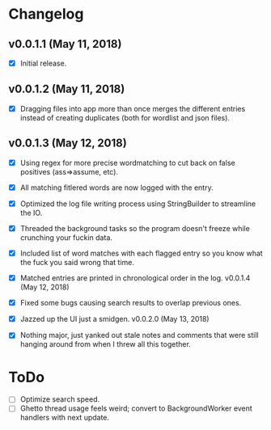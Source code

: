 # Changelog

## v0.0.1.1 (May 11, 2018)

- [x] Initial release.

## v0.0.1.2 (May 11, 2018)

- [x] Dragging files into app more than once merges the different entries instead of creating duplicates (both for wordlist and json files).

## v0.0.1.3 (May 12, 2018)

- [x] Using regex for more precise wordmatching to cut back on false positives (ass=>assume, etc).

- [x] All matching fitlered words are now logged with the entry.

- [x] Optimized the log file writing process using StringBuilder to streamline the IO.

- [x] Threaded the background tasks so the program doesn't freeze while crunching your fuckin data.

- [x] Included list of word matches with each flagged entry so you know what the fuck you said wrong that time.

- [x] Matched entries are printed in chronological order in the log.
v0.0.1.4 (May 12, 2018)

- [x] Fixed some bugs causing search results to overlap previous ones.

- [x] Jazzed up the UI just a smidgen.
v0.0.2.0 (May 13, 2018)

- [x] Nothing major, just yanked out stale notes and comments that were still hanging around from when I threw all this together.

# ToDo

- [ ] Optimize search speed.
- [ ] Ghetto thread usage feels weird; convert to BackgroundWorker event handlers with next update.
